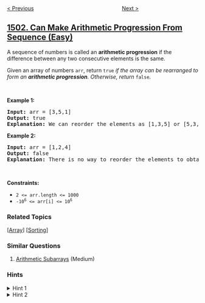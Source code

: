 <!--|This file generated by command(leetcode description); DO NOT EDIT.    |-->
<!--+----------------------------------------------------------------------+-->
<!--|@author    openset <openset.wang@gmail.com>                           |-->
<!--|@link      https://github.com/openset                                 |-->
<!--|@home      https://github.com/openset/leetcode                        |-->
<!--+----------------------------------------------------------------------+-->

[< Previous](../countries-you-can-safely-invest-in "Countries You Can Safely Invest In")
　　　　　　　　　　　　　　　　
[Next >](../last-moment-before-all-ants-fall-out-of-a-plank "Last Moment Before All Ants Fall Out of a Plank")

## [1502. Can Make Arithmetic Progression From Sequence (Easy)](https://leetcode.com/problems/can-make-arithmetic-progression-from-sequence "判断能否形成等差数列")

<p>A sequence of numbers is called an <strong>arithmetic progression</strong> if the difference between any two consecutive elements is the same.</p>

<p>Given an array of numbers <code>arr</code>, return <code>true</code> <em>if the array can be rearranged to form an <strong>arithmetic progression</strong>. Otherwise, return</em> <code>false</code>.</p>

<p>&nbsp;</p>
<p><strong>Example 1:</strong></p>

<pre>
<strong>Input:</strong> arr = [3,5,1]
<strong>Output:</strong> true
<strong>Explanation: </strong>We can reorder the elements as [1,3,5] or [5,3,1] with differences 2 and -2 respectively, between each consecutive elements.
</pre>

<p><strong>Example 2:</strong></p>

<pre>
<strong>Input:</strong> arr = [1,2,4]
<strong>Output:</strong> false
<strong>Explanation: </strong>There is no way to reorder the elements to obtain an arithmetic progression.
</pre>

<p>&nbsp;</p>
<p><strong>Constraints:</strong></p>

<ul>
	<li><code>2 &lt;= arr.length &lt;= 1000</code></li>
	<li><code>-10<sup>6</sup> &lt;= arr[i] &lt;= 10<sup>6</sup></code></li>
</ul>

### Related Topics
  [[Array](../../tag/array/README.md)]
  [[Sorting](../../tag/sorting/README.md)]

### Similar Questions
  1. [Arithmetic Subarrays](../arithmetic-subarrays) (Medium)

### Hints
<details>
<summary>Hint 1</summary>
Consider that any valid arithmetic progression will be in sorted order.
</details>

<details>
<summary>Hint 2</summary>
Sort the array, then check if the differences of all consecutive elements are equal.
</details>
